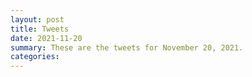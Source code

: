 ```yaml
---
layout: post
title: Tweets
date: 2021-11-20
summary: These are the tweets for November 20, 2021.
categories:
---
```


